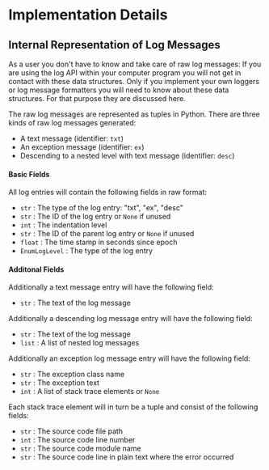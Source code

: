 Implementation Details
======================

Internal Representation of Log Messages
---------------------------------------

As a user you don't have to know and take care of raw log messages: If you are using the log API within
your computer program you will not get in contact with these data structures. Only if you implement your
own loggers or log message formatters you will need to know about these data structures. For that purpose
they are discussed here.

The raw log messages are represented as tuples in Python. There are three kinds of raw log messages generated:

* A text message (identifier: `txt`)
* An exception message (identifier: `ex`)
* Descending to a nested level with text message (identifier: `desc`)

#### Basic Fields

All log entries will contain the following fields in raw format:

* `str` : The type of the log entry: "txt", "ex", "desc"
* `str` : The ID of the log entry or `None` if unused
* `int` : The indentation level
* `str` : The ID of the parent log entry or `None` if unused
* `float` : The time stamp in seconds since epoch
* `EnumLogLevel` : The type of the log entry

#### Additonal Fields

Additionally a text message entry will have the following field:

* `str` : The text of the log message

Additionally a descending log message entry will have the following field:

* `str` : The text of the log message
* `list` : A list of nested log messages

Additionally an exception log message entry will have the following field:

* `str` : The exception class name
* `str` : The exception text
* `int` : A list of stack trace elements or `None`

Each stack trace element will in turn be a tuple and consist of the following fields:

* `str` : The source code file path
* `int` : The source code line number
* `str` : The source code module name
* `str` : The source code line in plain text where the error occurred






